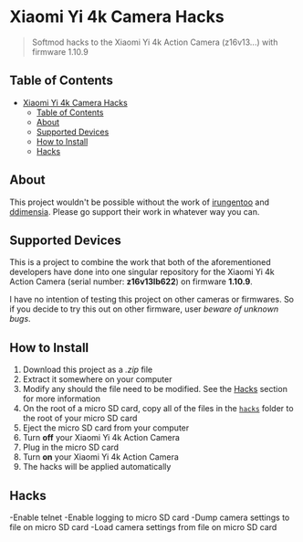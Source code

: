 # Xiaomi Yi 4k Camera Hacks

> Softmod hacks to the Xiaomi Yi 4k Action Camera (z16v13...) with firmware 1.10.9

## Table of Contents

- [Xiaomi Yi 4k Camera Hacks](#xiaomi-yi-4k-camera-hacks)
  - [Table of Contents](#table-of-contents)
  - [About](#about)
  - [Supported Devices](#supported-devices)
  - [How to Install](#how-to-install)
  - [Hacks](#hacks)

## About

This project wouldn't be possible without the work of [irungentoo](https://github.com/irungentoo/Xiaomi_Yi_4k_Camera/) and [ddimensia](https://github.com/ddimensia/yi_4k_hacks). Please go support their work in whatever way you can.

## Supported Devices

This is a project to combine the work that both of the aforementioned developers have done into one singular repository for the Xiaomi Yi 4k Action Camera (serial number: **z16v13lb622**) on firmware **1.10.9**.

I have no intention of testing this project on other cameras or firmwares. So if you decide to try this out on other firmware, user _beware of unknown bugs_.

## How to Install

1. Download this project as a _.zip_ file
2. Extract it somewhere on your computer
3. Modify any should the file need to be modified. See the [Hacks](#hacks) section for more information
4. On the root of a micro SD card, copy all of the files in the [`hacks`](hacks/) folder to the root of your micro SD card
5. Eject the micro SD card from your computer
6. Turn **off** your Xiaomi Yi 4k Action Camera
7. Plug in the micro SD card
8. Turn **on** your Xiaomi Yi 4k Action Camera
9. The hacks will be applied automatically

## Hacks

-Enable telnet
-Enable logging to micro SD card
-Dump camera settings to file on micro SD card
-Load camera settings from file on micro SD card
